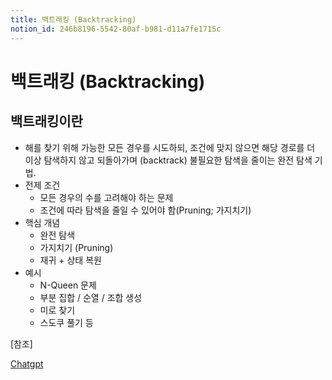 ```yaml
---
title: 백트래킹 (Backtracking)
notion_id: 246b8196-5542-80af-b981-d11a7fe1715c
---
```

  
# 백트래킹 (Backtracking)  
  
  
## 백트래킹이란  
  
- 해를 찾기 위해 가능한 모든 경우를 시도하되, 조건에 맞지 않으면 해당 경로를 더 이상 탐색하지 않고 되돌아가며 (backtrack) 불필요한 탐색을 줄이는 완전 탐색 기법.  
- 전제 조건  
    - 모든 경우의 수를 고려해야 하는 문제  
    - 조건에 따라 탐색을 줄일 수 있어야 함(Pruning; 가지치기)  
- 핵심 개념  
    - 완전 탐색  
    - 가지치기 (Pruning)  
    - 재귀 + 상태 복원  
- 예시  
    - N-Queen 문제  
    - 부분 집합 / 순열 / 조합 생성  
    - 미로 찾기  
    - 스도쿠 풀기 등  
  
[참조]  
  
  
[Chatgpt](https://chatgpt.com/share/68915ebc-dd3c-8009-ae17-f636ba906142)  
  
